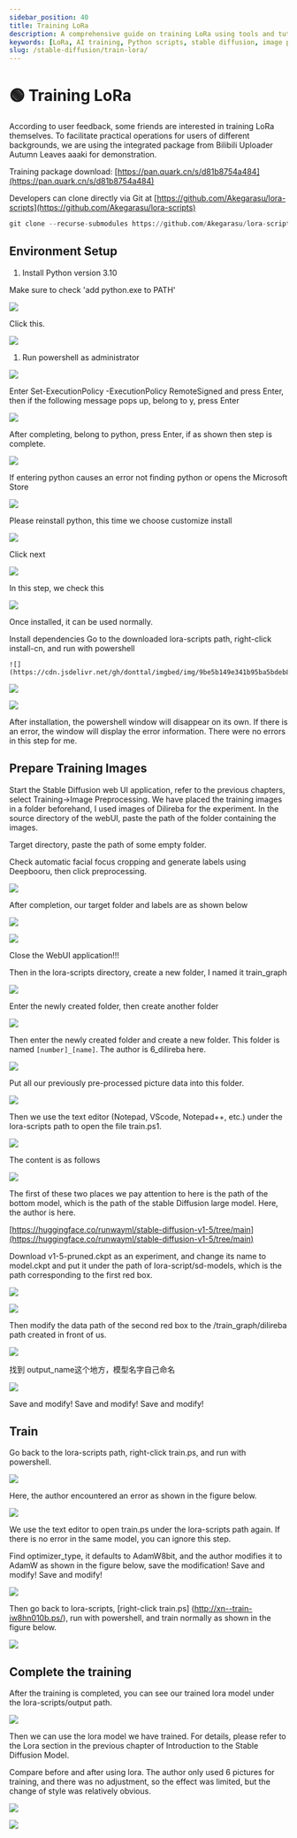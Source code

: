 ```yaml
---
sidebar_position: 40
title: Training LoRa
description: A comprehensive guide on training LoRa using tools and tutorials from popular online resources.
keywords: [LoRa, AI training, Python scripts, stable diffusion, image preprocessing, AI model training]
slug: /stable-diffusion/train-lora/
---
```


# 🟢 Training LoRa

According to user feedback, some friends are interested in training LoRa themselves. To facilitate practical operations for users of different backgrounds, we are using the integrated package from Bilibili Uploader Autumn Leaves aaaki for demonstration.

Training package download: [https://pan.quark.cn/s/d81b8754a484](https://pan.quark.cn/s/d81b8754a484)

Developers can clone directly via Git at [https://github.com/Akegarasu/lora-scripts](https://github.com/Akegarasu/lora-scripts)

```python
git clone --recurse-submodules https://github.com/Akegarasu/lora-scripts
```

## Environment Setup

1. Install Python version 3.10

Make sure to check 'add python.exe to PATH'

![](https://cdn.jsdelivr.net/gh/donttal/imgbed/img/ea42beb5e657c0a0ddaa46b0789a8a6c.png)

Click this.

![](https://cdn.jsdelivr.net/gh/donttal/imgbed/img/7ba72d367d7710059fdce55cf455e2ab.png)

1. Run powershell as administrator

![](https://cdn.jsdelivr.net/gh/donttal/imgbed/img/e1df1d0940a8da0b064388b4adb01e6b.png)

Enter Set-ExecutionPolicy -ExecutionPolicy RemoteSigned and press Enter, then if the following message pops up, belong to y, press Enter

![](https://cdn.jsdelivr.net/gh/donttal/imgbed/img/873d4e318513fb5228ad7d64cd13ed7a.png)

After completing, belong to python, press Enter, if as shown then step is complete.

![](https://cdn.jsdelivr.net/gh/donttal/imgbed/img/966822446f8ed626b76b284bee2efb51.png)

If entering python causes an error not finding python or opens the Microsoft Store

![](https://cdn.jsdelivr.net/gh/donttal/imgbed/img/b95f05aef428190187ccd3268b2ae112.png)


Please reinstall python, this time we choose customize install

![](https://cdn.jsdelivr.net/gh/donttal/imgbed/img/3015ba4c3ce4a7280cafdd1da20162ce.png)

Click next

![](https://cdn.jsdelivr.net/gh/donttal/imgbed/img/183d78d413ef6bf3fdbb574a69f443b7.png)

In this step, we check this

![](https://cdn.jsdelivr.net/gh/donttal/imgbed/img/02e2ec9acc2bf033ae2c6a90346df90f.png)

Once installed, it can be used normally.

Install dependencies Go to the downloaded lora-scripts path, right-click install-cn, and run with powershell
   
    ![](https://cdn.jsdelivr.net/gh/donttal/imgbed/img/9be5b149e341b95ba5bdeb8dda5b0a09.png)
    

![](https://cdn.jsdelivr.net/gh/donttal/imgbed/img/2b683dbfabd24bac34921eb644bf886d.png)

![](https://cdn.jsdelivr.net/gh/donttal/imgbed/img/6c14594a11b3a8eeb5e5e2ba07070577.png)

After installation, the powershell window will disappear on its own. If there is an error, the window will display the error information. There were no errors in this step for me.

## Prepare Training Images

Start the Stable Diffusion web UI application, refer to the previous chapters, select Training->Image Preprocessing. We have placed the training images in a folder beforehand, I used images of Dilireba for the experiment. In the source directory of the webUI, paste the path of the folder containing the images.

Target directory, paste the path of some empty folder.

Check automatic facial focus cropping and generate labels using Deepbooru, then click preprocessing.

![](https://cdn.jsdelivr.net/gh/donttal/imgbed/img/dd8747742c5e748426946ce59f45dc8f.png)


After completion, our target folder and labels are as shown below

![](https://cdn.jsdelivr.net/gh/donttal/imgbed/img/9c4981a4940d64f772f3b82edfcb6012.png)

![](https://cdn.jsdelivr.net/gh/donttal/imgbed/img/73707355a04087b5f62552b7329f53e7.png)

Close the WebUI application!!!

Then in the lora-scripts directory, create a new folder, I named it train_graph

![](https://cdn.jsdelivr.net/gh/donttal/imgbed/img/479949ad4c47cd8cf2bed5bd06acef8b.png)

Enter the newly created folder, then create another folder

![](https://cdn.jsdelivr.net/gh/donttal/imgbed/img/fb1ca68758992da64ede294cd93b0c18.png)

Then enter the newly created folder and create a new folder. This folder is named `[number]_[name]`. The author is 6_dilireba here.

![](https://cdn.jsdelivr.net/gh/donttal/imgbed/img/21bef6d4ec135170a64ca56cd3ec086f.png)

Put all our previously pre-processed picture data into this folder.

![](https://cdn.jsdelivr.net/gh/donttal/imgbed/img/e2bd0e87032d501ff46780caeec4943a.png)

Then we use the text editor (Notepad, VScode, Notepad++, etc.) under the lora-scripts path to open the file train.ps1.

![](https://cdn.jsdelivr.net/gh/donttal/imgbed/img/c39821fe63f101354a4bcfd462276ac7.png)

The content is as follows

![](https://cdn.jsdelivr.net/gh/donttal/imgbed/img/19d9c14dbb41ef45784759ebc0525bda.png)

The first of these two places we pay attention to here is the path of the bottom model, which is the path of the stable Diffusion large model. Here, the author is here.

[https://huggingface.co/runwayml/stable-diffusion-v1-5/tree/main](https://huggingface.co/runwayml/stable-diffusion-v1-5/tree/main)

Download v1-5-pruned.ckpt as an experiment, and change its name to model.ckpt and put it under the path of lora-script/sd-models, which is the path corresponding to the first red box.

![](https://cdn.jsdelivr.net/gh/donttal/imgbed/img/a6352a5bc8c72face27833817feac0a9.png)

![](https://cdn.jsdelivr.net/gh/donttal/imgbed/img/356430a32e3a7b82899ad13cfc963501.png)

Then modify the data path of the second red box to the /train_graph/dilireba path created in front of us.

![](https://cdn.jsdelivr.net/gh/donttal/imgbed/img/b54d60e538b72e5d9a20615bcf5e403c.png)

找到 output_name这个地方，模型名字自己命名

![](https://cdn.jsdelivr.net/gh/donttal/imgbed/img/3db3993a80b17e300da0fa95729beaee.png)

Save and modify! Save and modify! Save and modify!

## Train

Go back to the lora-scripts path, right-click train.ps, and run with powershell.

![](https://cdn.jsdelivr.net/gh/donttal/imgbed/img/84dc934f9d095bc48f93c5e7390d28db.png)

Here, the author encountered an error as shown in the figure below.

![](https://cdn.jsdelivr.net/gh/donttal/imgbed/img/94296e1a4e82f6f4336acf427644508a.png)

We use the text editor to open train.ps under the lora-scripts path again. If there is no error in the same model, you can ignore this step.

Find optimizer_type, it defaults to AdamW8bit, and the author modifies it to AdamW as shown in the figure below, save the modification! Save and modify! Save and modify!

![](https://cdn.jsdelivr.net/gh/donttal/imgbed/img/1f722e5d9ac9799513b707776931012f.png)

Then go back to lora-scripts, [right-click train.ps] (http://xn--train-iw8hn010b.ps/), run with powershell, and train normally as shown in the figure below.

![](https://cdn.jsdelivr.net/gh/donttal/imgbed/img/7f53f9cc2c9a41ca000c1045a5e69719.png)

## Complete the training

After the training is completed, you can see our trained lora model under the lora-scripts/output path.

![](https://cdn.jsdelivr.net/gh/donttal/imgbed/img/6b90a8bd0f689b22e5d27bba9d937f22.png)

Then we can use the lora model we have trained. For details, please refer to the Lora section in the previous chapter of Introduction to the Stable Diffusion Model.

Compare before and after using lora. The author only used 6 pictures for training, and there was no adjustment, so the effect was limited, but the change of style was relatively obvious.

![](https://cdn.jsdelivr.net/gh/donttal/imgbed/img/a2cddde73d05c0d05c931e7f87267e23.png)

![](https://cdn.jsdelivr.net/gh/donttal/imgbed/img/babc524c101e8a19444f76253687a0e0.png)